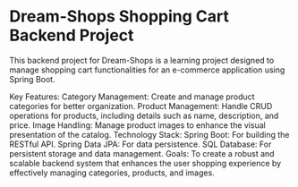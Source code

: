 # Dream-Shops Shopping Cart Backend Project
This backend project for Dream-Shops is a learning project designed to manage shopping cart functionalities for an e-commerce application using Spring Boot.

Key Features:
Category Management: Create and manage product categories for better organization.
Product Management: Handle CRUD operations for products, including details such as name, description, and price.
Image Handling: Manage product images to enhance the visual presentation of the catalog.
Technology Stack:
Spring Boot: For building the RESTful API.
Spring Data JPA: For data persistence.
SQL Database: For persistent storage and data management.
Goals:
To create a robust and scalable backend system that enhances the user shopping experience by effectively managing categories, products, and images.
